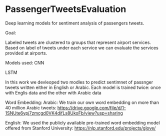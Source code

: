 # PassengerTweetsEvaluation
Deep learning models for sentiment analysis of passengers tweets. 

Goal:

Labeled tweets are clustered to groups that represent airport services. 
Based on label of tweets under each service we can evaluate the services provided at airports.


Models used:
CNN

LSTM

In this work we devleoped two modles to predict sentimnet of passnger tweets written either in English or Arabic.
Each model is trained twice: once with Englis data and the other with Arabic data


Word Embedding:
Arabic: We train our own word embedding on more than 40 million Arabic tweets:
https://drive.google.com/file/d/1-1SNUte6ypj7zmcgd0VK4difLs8UkoFb/view?usp=sharing

English: We used the publicly available pre-trained word embedding model offered from Stanford University:
https://nlp.stanford.edu/projects/glove/
